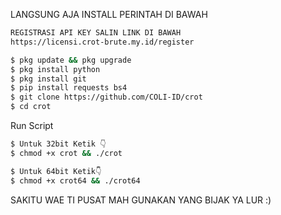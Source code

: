 LANGSUNG AJA INSTALL PERINTAH DI BAWAH

````bash
REGISTRASI API KEY SALIN LINK DI BAWAH
https://licensi.crot-brute.my.id/register
````
````bash
$ pkg update && pkg upgrade
$ pkg install python
$ pkg install git
$ pip install requests bs4
$ git clone https://github.com/COLI-ID/crot
$ cd crot
````


Run Script
````bash
$ Untuk 32bit Ketik 👇
$ chmod +x crot && ./crot

$ Untuk 64bit Ketik👇
$ chmod +x crot64 && ./crot64
````

SAKITU WAE TI PUSAT MAH GUNAKAN YANG BIJAK YA LUR :)
